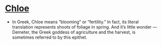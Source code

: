 # [Chloe](Chloe.md)
- In Greek, Chloe means “blooming” or “fertility.” In fact, its literal translation represents shoots of foliage in spring. And it’s little wonder — Demeter, the Greek goddess of agriculture and the harvest, is sometimes referred to by this epithet.